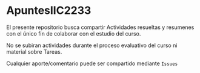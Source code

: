# ApuntesIIC2233

El presente repositorio busca compartir Actividades resueltas y resumenes con el único fin de colaborar con el estudio del curso.

No se subiran actividades durante el proceso evaluativo del curso ni material sobre Tareas.

Cualquier aporte/comentario puede ser compartido mediante `Issues`
